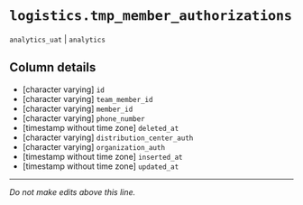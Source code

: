 # `logistics.tmp_member_authorizations`
`analytics_uat` | `analytics`

## Column details
* [character varying] `id`
* [character varying] `team_member_id`
* [character varying] `member_id`
* [character varying] `phone_number`
* [timestamp without time zone] `deleted_at`
* [character varying] `distribution_center_auth`
* [character varying] `organization_auth`
* [timestamp without time zone] `inserted_at`
* [timestamp without time zone] `updated_at`

-------------------------------------------------------------------------------
*Do not make edits above this line.*
